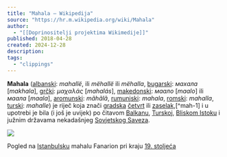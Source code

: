 ```yaml
---
title: "Mahala – Wikipedija"
source: "https://hr.m.wikipedia.org/wiki/Mahala"
author:
  - "[[Doprinositelji projektima Wikimedije]]"
published: 2018-04-28
created: 2024-12-28
description:
tags:
  - "clippings"
---
```


**Mahala** ([albanski](https://hr.m.wikipedia.org/wiki/Albanski_jezik "Albanski jezik"): *mahallë*, ili *mëhallë* ili *mëhalla*, [bugarski](https://hr.m.wikipedia.org/wiki/Bugarski_jezik "Bugarski jezik"): *махала* \[*makhala*\], [grčki](https://hr.m.wikipedia.org/wiki/Gr%C4%8Dki_jezik "Grčki jezik"): *μαχαλάς* \[*mahalás*\], [makedonski](https://hr.m.wikipedia.org/wiki/Makedonski_jezik "Makedonski jezik"): *маало* \[*maalo*\] ili *маалa* \[*maala*\], [aromunski](https://hr.m.wikipedia.org/wiki/Aromunski_jezik "Aromunski jezik"): *mãhãlã*, [rumunjski](https://hr.m.wikipedia.org/wiki/Rumunjski_jezik "Rumunjski jezik"): *mahala*, [romski](https://hr.m.wikipedia.org/wiki/Romski_jezik "Romski jezik"): *mahalla*, [turski](https://hr.m.wikipedia.org/wiki/Turski_jezik "Turski jezik"): *mahalle*) je riječ koja znači [gradska](https://hr.m.wikipedia.org/wiki/Grad "Grad") [četvrt](https://hr.m.wikipedia.org/wiki/Gradska_%C4%8Detvrt "Gradska četvrt") ili [zaselak](https://hr.m.wikipedia.org/wiki/Zaselak "Zaselak"),[^mah-1] i u upotrebi je bila (i još je uvijek) po čitavom [Balkanu](https://hr.m.wikipedia.org/wiki/Balkan "Balkan"), [Turskoj](https://hr.m.wikipedia.org/wiki/Turska "Turska"), [Bliskom Istoku](https://hr.m.wikipedia.org/wiki/Bliski_Istok "Bliski Istok") i južnim državama nekadašnjeg [Sovjetskog Saveza](https://hr.m.wikipedia.org/wiki/Sovjetski_Savez "Sovjetski Savez").

![](https://upload.wikimedia.org/wikipedia/commons/thumb/9/96/Fanarion.jpg/300px-Fanarion.jpg)

Pogled na [Istanbulsku](https://hr.m.wikipedia.org/wiki/Istanbul "Istanbul") mahalu Fanarion pri kraju [19\. stoljeća](https://hr.m.wikipedia.org/wiki/19._stolje%C4%87e "19. stoljeće")